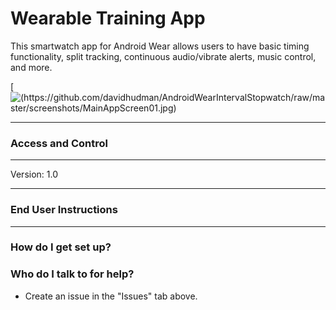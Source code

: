 # Wearable Training App #

This smartwatch app for Android Wear allows users to have basic timing functionality, split tracking, continuous audio/vibrate alerts, music control, and more.

[![(https://github.com/davidhudman/AndroidWearIntervalStopwatch/raw/master/screenshots/MainAppScreen01.jpg)](https://github.com/davidhudman/AndroidWearIntervalStopwatch)

--------
### Access and Control ###


--------

Version: 1.0


---------

### End User Instructions ###


-------------

### How do I get set up? ###



### Who do I talk to for help? ###

* Create an issue in the "Issues" tab above.